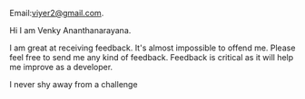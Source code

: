 Email:viyer2@gmail.com. 

Hi I am Venky Ananthanarayana. 

I am great at receiving feedback.  It's almost impossible to offend me.
Please feel free to send me any kind of feedback.
Feedback is critical as it will  help me improve as a developer.

I never shy away from a challenge

